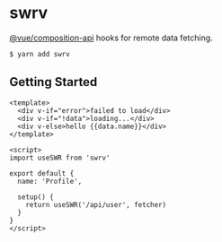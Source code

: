# swrv

[@vue/composition-api](https://github.com/vuejs/composition-api) hooks for remote data fetching.

```sh
$ yarn add swrv
```

## Getting Started

```vue
<template>
  <div v-if="error">failed to load</div>
  <div v-if="!data">loading...</div>
  <div v-else>hello {{data.name}}</div>
</template>

<script>
import useSWR from 'swrv'

export default {
  name: 'Profile',

  setup() {
    return useSWR('/api/user', fetcher)
  }
}
</script>
```
